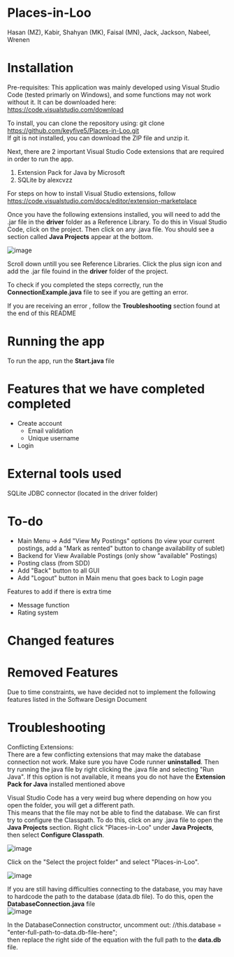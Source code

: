 # Places-in-Loo
Hasan (MZ), Kabir, Shahyan (MK), Faisal (MN), Jack, Jackson, Nabeel, Wrenen

# Installation
Pre-requisites:
This application was mainly developed using Visual Studio Code (tested primarly on Windows), and some functions may not work without it.
It can be downloaded here: https://code.visualstudio.com/download

To install, you can clone the repository using: git clone https://github.com/keyfive5/Places-in-Loo.git 
<br>
If git is not installed, you can download the ZIP file and unzip it.

Next, there are 2 important Visual Studio Code extensions that are required in order to run the app.
  1. Extension Pack for Java by Microsoft
  2. SQLite by alexcvzz
 
 For steps on how to install Visual Studio extensions, follow https://code.visualstudio.com/docs/editor/extension-marketplace
 
Once you have the following extensions installed, you will need to add the .jar file in the **driver** folder as a Reference Library.
To do this in Visual Studio Code, click on the project. Then click on any .java file. You should see a section called **Java Projects** appear at the bottom.

![image](https://user-images.githubusercontent.com/53016334/181165663-a4de7066-f89b-40d1-9529-6400facd50dd.png)


Scroll down untill you see Reference Libraries. Click the plus sign icon and add the .jar file fouind in the **driver** folder of the project.

To check if you completed the steps correctly, run the **ConnectionExample.java** file to see if you are getting an error.

If you are receiving an error , follow the **Troubleshooting** section found at the end of this README

# Running the app
To run the app, run the **Start.java** file

# Features that we have completed completed
- Create account
  - Email validation
  - Unique username
- Login 

# External tools used
SQLite JDBC connector (located in the driver folder)

# To-do
- Main Menu -> Add "View My Postings" options (to view your current postings, add a "Mark as rented" button to change availability of sublet)
- Backend for View Available Postings (only show "available" Postings)
- Posting class (from SDD)
- Add "Back" button to all GUI
- Add "Logout" button in Main menu that goes back to Login page

Features to add if there is extra time
- Message function
- Rating system

# Changed features

# Removed Features
Due to time constraints, we have decided not to implement the following features listed in the Software Design Document

# Troubleshooting
Conflicting Extensions:
<br>
There are a few conflicting extensions that may make the database connection not work. Make sure you have Code runner **uninstalled**.
Then try running the java file by right clicking the .java file and selecting "Run Java". If this option is not available, it means you do not have the **Extension Pack for Java** installed
 mentioned above
 
Visual Studio Code has a very weird bug where depending on how you open the folder, you will get a different path.
<br>
This means that the file may not be able to find the database. We can first try to configure the Classpath. To do this, click on any .java file
to open the **Java Projects** section. Right click "Places-in-Loo" under **Java Projects**, then select **Configure Classpath**.

![image](https://user-images.githubusercontent.com/53016334/181340293-6b7aaf1d-56cd-4821-9999-362a18109923.png)

Click on the "Select the project folder" and select "Places-in-Loo".

![image](https://user-images.githubusercontent.com/53016334/181340242-d6688e71-046d-40e5-9b38-51de3d7d53da.png)

If you are still having difficulties connecting to the database, you may have to hardcode the path to the database (data.db file). To do this, open the **DatabaseConnection.java** file
<br>
![image](https://user-images.githubusercontent.com/53016334/181295495-1ec27a46-b57c-4f08-a3a5-66663c6baaaa.png)

In the DatabaseConnection constructor, uncomment out: //this.database = "enter-full-path-to-data.db-file-here";
<br>
then replace the right side of the equation with the full path to the **data.db** file.
